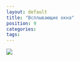 ```yaml
---
layout: default
title: "Всплывающие окна"
position: 9
categories: 
tags: 
---
```


![](6-Vsplyvayushchie-okna.png)

